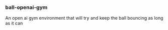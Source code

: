 ### ball-openai-gym
An open ai gym environment that will try and keep the ball bouncing as long as it can
